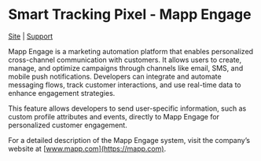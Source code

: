 # Smart Tracking Pixel - Mapp Engage

[Site](https://mapp.com/) |
[Support](https://mapp.com/technical-support/)

Mapp Engage is a marketing automation platform that enables personalized cross-channel communication with customers. 
It allows users to create, manage, and optimize campaigns through channels like email, SMS, and mobile push 
notifications. Developers can integrate and automate messaging flows, track customer interactions, and use 
real-time data to enhance engagement strategies.

This feature allows developers to send user-specific information, such as custom profile attributes and events, 
directly to Mapp Engage for personalized customer engagement.

For a detailed description of the Mapp Engage system, visit the company’s website at
[www.mapp.com](https://mapp.com).
